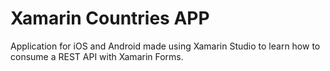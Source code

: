 # Xamarin Countries APP

Application for iOS and Android made using Xamarin Studio to learn how to consume a REST API with Xamarin Forms.